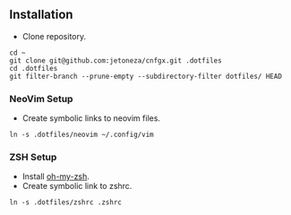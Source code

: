 ## Installation

* Clone repository.

```
cd ~
git clone git@github.com:jetoneza/cnfgx.git .dotfiles
cd .dotfiles
git filter-branch --prune-empty --subdirectory-filter dotfiles/ HEAD
```

### NeoVim Setup

* Create symbolic links to neovim files.

```
ln -s .dotfiles/neovim ~/.config/vim
```

### ZSH Setup

* Install [oh-my-zsh](https://github.com/robbyrussell/oh-my-zsh).
* Create symbolic link to zshrc.

```
ln -s .dotfiles/zshrc .zshrc
```
